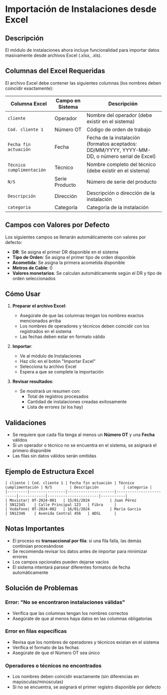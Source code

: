 # Importación de Instalaciones desde Excel

## Descripción
El módulo de instalaciones ahora incluye funcionalidad para importar datos masivamente desde archivos Excel (.xlsx, .xls).

## Columnas del Excel Requeridas

El archivo Excel debe contener las siguientes columnas (los nombres deben coincidir exactamente):

| Columna Excel | Campo en Sistema | Descripción |
|---------------|------------------|-------------|
| `cliente` | Operador | Nombre del operador (debe existir en el sistema) |
| `Cod. cliente 1` | Número OT | Código de orden de trabajo |
| `Fecha fin actuación` | Fecha | Fecha de la instalación (formatos aceptados: DD/MM/YYYY, YYYY-MM-DD, o número serial de Excel) |
| `Técnico cumplimentación` | Técnico | Nombre completo del técnico (debe existir en el sistema) |
| `N/S` | Serie Producto | Número de serie del producto |
| `Descripción` | Dirección | Descripción o dirección de la instalación |
| `categoria` | Categoría | Categoría de la instalación |

## Campos con Valores por Defecto

Los siguientes campos se llenarán automáticamente con valores por defecto:
- **DR**: Se asigna el primer DR disponible en el sistema
- **Tipo de Orden**: Se asigna el primer tipo de orden disponible
- **Acometida**: Se asigna la primera acometida disponible
- **Metros de Cable**: 0
- **Valores monetarios**: Se calculan automáticamente según el DR y tipo de orden seleccionados

## Cómo Usar

1. **Preparar el archivo Excel**:
   - Asegúrate de que las columnas tengan los nombres exactos mencionados arriba
   - Los nombres de operadores y técnicos deben coincidir con los registrados en el sistema
   - Las fechas deben estar en formato válido

2. **Importar**:
   - Ve al módulo de Instalaciones
   - Haz clic en el botón "Importar Excel"
   - Selecciona tu archivo Excel
   - Espera a que se complete la importación

3. **Revisar resultados**:
   - Se mostrará un resumen con:
     - Total de registros procesados
     - Cantidad de instalaciones creadas exitosamente
     - Lista de errores (si los hay)

## Validaciones

- Se requiere que cada fila tenga al menos un **Número OT** y una **Fecha** válidos
- Si un operador o técnico no se encuentra en el sistema, se asignará el primero disponible
- Las filas sin datos válidos serán omitidas

## Ejemplo de Estructura Excel

```
| cliente | Cod. cliente 1 | Fecha fin actuación | Técnico cumplimentación | N/S        | Descripción           | categoria |
|---------|----------------|---------------------|-------------------------|------------|-----------------------|-----------|
| Movistar| OT-2024-001   | 15/01/2024         | Juan Pérez              | SN12345    | Calle Principal 123   | Fibra     |
| Vodafone| OT-2024-002   | 16/01/2024         | María García            | SN12346    | Avenida Central 456   | ADSL      |
```

## Notas Importantes

- El proceso es **transaccional por fila**: si una fila falla, las demás continúan procesándose
- Se recomienda revisar los datos antes de importar para minimizar errores
- Los campos opcionales pueden dejarse vacíos
- El sistema intentará parsear diferentes formatos de fecha automáticamente

## Solución de Problemas

### Error: "No se encontraron instalaciones válidas"
- Verifica que las columnas tengan los nombres correctos
- Asegúrate de que al menos haya datos en las columnas obligatorias

### Error en filas específicas
- Revisa que los nombres de operadores y técnicos existan en el sistema
- Verifica el formato de las fechas
- Asegúrate de que el Número OT sea único

### Operadores o técnicos no encontrados
- Los nombres deben coincidir exactamente (sin diferencias en mayúsculas/minúsculas)
- Si no se encuentra, se asignará el primer registro disponible por defecto
